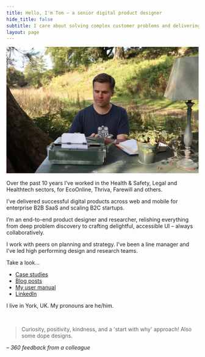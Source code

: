 ```yaml
---
title: Hello, I'm Tom – a senior digital product designer
hide_title: false
subtitle: I care about solving complex customer problems and delivering impactful solutions, collaboratively.
layout: page 
---
```


![Tom at a typewriter outside](/images/tom-typewriter.webp "Tom at a typewriter outside")

<div class="post-subtitle" markdown="1"></div>

Over the past 10 years I’ve worked in the Health & Safety, Legal and Healthtech sectors, for EcoOnline, Thriva, Farewill and others. 

I’ve delivered successful digital products across web and mobile for enterprise B2B SaaS and scaling B2C startups.

I’m an end-to-end product designer and researcher, relishing everything from deep problem discovery to crafting delightful, accessible UI – always collaboratively. 

I work with peers on planning and strategy. I’ve been a line manager and I’ve led high performing design and research teams.

Take a look...

* [Case studies](/portfolio/)
* [Blog posts](/blog/)
* [My user manual](/user-manual/)
* [LinkedIn](https://www.linkedin.com/in/tom-hiskey-79390822/)

I live in York, UK. My pronouns are he/him.

<br/>

<div class="feature-block" markdown="1">

> Curiosity, positivity, kindness, and a 'start with why' approach! Also some dope designs.

– *360 feedback from a colleague*

</div>


